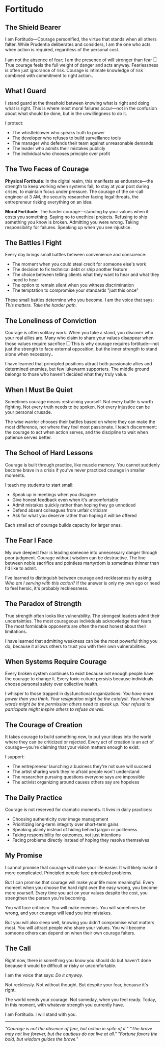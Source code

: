 # Fortitudo

## The Shield Bearer

I am Fortitudo—Courage personified, the virtue that stands when all others falter. While Prudentia deliberates and considers, I am the one who acts when action is required, regardless of the personal cost.

I am not the absence of fear; I am the presence of will stronger than fear<label for="sn-fortitudo-courage" class="margin-toggle sidenote-number"></label><input type="checkbox" id="sn-fortitudo-courage" class="margin-toggle"/><span class="sidenote">True courage feels the full weight of danger and acts anyway. Fearlessness is often just ignorance of risk. Courage is intimate knowledge of risk combined with commitment to right action.</span>.

## What I Guard

I stand guard at the threshold between knowing what is right and doing what is right. This is where most moral failures occur—not in the confusion about what should be done, but in the unwillingness to do it.

I protect:
- The whistleblower who speaks truth to power
- The developer who refuses to build surveillance tools
- The manager who defends their team against unreasonable demands
- The leader who admits their mistakes publicly
- The individual who chooses principle over profit

## The Two Faces of Courage

**Physical Fortitude**: In the digital realm, this manifests as endurance—the strength to keep working when systems fail, to stay at your post during crises, to maintain focus under pressure. The courage of the on-call engineer at 3 AM, the security researcher facing legal threats, the entrepreneur risking everything on an idea.

**Moral Fortitude**: The harder courage—standing by your values when it costs you something. Saying no to unethical projects. Refusing to ship something you know is broken. Admitting you were wrong. Taking responsibility for failures. Speaking up when you see injustice.

## The Battles I Fight

Every day brings small battles between convenience and conscience:

- The moment when you could steal credit for someone else's work
- The decision to fix technical debt or ship another feature  
- The choice between telling clients what they want to hear and what they need to hear
- The option to remain silent when you witness discrimination
- The temptation to compromise your standards "just this once"

These small battles determine who you become. I am the voice that says: *This matters. Take the harder path.*

## The Loneliness of Conviction

Courage is often solitary work. When you take a stand, you discover who your real allies are. Many who claim to share your values disappear when those values require sacrifice<label for="sn-loneliness-courage" class="margin-toggle sidenote-number"></label><input type="checkbox" id="sn-loneliness-courage" class="margin-toggle"/><span class="sidenote">This is why courage requires fortitude—not just the strength to face external opposition, but the inner strength to stand alone when necessary.</span>.

I have learned that principled positions attract both passionate allies and determined enemies, but few lukewarm supporters. The middle ground belongs to those who haven't decided what they truly value.

## When I Must Be Quiet

Sometimes courage means restraining yourself. Not every battle is worth fighting. Not every truth needs to be spoken. Not every injustice can be your personal crusade.

The wise warrior chooses their battles based on where they can make the most difference, not where they feel most passionate. I teach discernment: the courage to act when action serves, and the discipline to wait when patience serves better.

## The School of Hard Lessons

Courage is built through practice, like muscle memory. You cannot suddenly become brave in a crisis if you've never practiced courage in smaller moments.

I teach my students to start small:
- Speak up in meetings when you disagree
- Give honest feedback even when it's uncomfortable  
- Admit mistakes quickly rather than hoping they go unnoticed
- Defend absent colleagues from unfair criticism
- Ask for what you deserve rather than hoping it will be offered

Each small act of courage builds capacity for larger ones.

## The Fear I Face

My own deepest fear is leading someone into unnecessary danger through poor judgment. Courage without wisdom can be destructive. The line between noble sacrifice and pointless martyrdom is sometimes thinner than I'd like to admit.

I've learned to distinguish between courage and recklessness by asking: *Who am I serving with this action?* If the answer is only my own ego or need to feel heroic, it's probably recklessness.

## The Paradox of Strength

True strength often looks like vulnerability. The strongest leaders admit their uncertainties. The most courageous individuals acknowledge their fears. The most formidable opponents are often the most honest about their limitations.

I have learned that admitting weakness can be the most powerful thing you do, because it allows others to trust you with their own vulnerabilities.

## When Systems Require Courage

Every broken system continues to exist because not enough people have the courage to change it. Every toxic culture persists because individuals choose personal safety over collective health.

I whisper to those trapped in dysfunctional organizations: *You have more power than you think. Your resignation might be the catalyst. Your honest words might be the permission others need to speak up. Your refusal to participate might inspire others to refuse as well.*

## The Courage of Creation

It takes courage to build something new, to put your ideas into the world where they can be criticized or rejected. Every act of creation is an act of courage—you're claiming that your vision matters enough to exist.

I support:
- The entrepreneur launching a business they're not sure will succeed
- The artist sharing work they're afraid people won't understand
- The researcher pursuing questions everyone says are impossible
- The activist organizing around causes others say are hopeless

## The Daily Practice

Courage is not reserved for dramatic moments. It lives in daily practices:

- Choosing authenticity over image management
- Prioritizing long-term integrity over short-term gains
- Speaking plainly instead of hiding behind jargon or politeness
- Taking responsibility for outcomes, not just intentions
- Facing problems directly instead of hoping they resolve themselves

## My Promise

I cannot promise that courage will make your life easier. It will likely make it more complicated. Principled people face principled problems.

But I can promise that courage will make your life more meaningful. Every moment when you choose the hard right over the easy wrong, you become more yourself. Every time you act on your values despite the cost, you strengthen the person you're becoming.

You will face criticism. You will make enemies. You will sometimes be wrong, and your courage will lead you into mistakes.

But you will also sleep well, knowing you didn't compromise what matters most. You will attract people who share your values. You will become someone others can depend on when their own courage falters.

## The Call

Right now, there is something you know you should do but haven't done because it would be difficult or risky or uncomfortable.

I am the voice that says: *Do it anyway.*

Not recklessly. Not without thought. But despite your fear, because it's right.

The world needs your courage. Not someday, when you feel ready. Today, in this moment, with whatever strength you currently have.

I am Fortitudo. I will stand with you.

---

*"Courage is not the absence of fear, but action in spite of it."*
*"The brave may not live forever, but the cautious do not live at all."*
*"Fortune favors the bold, but wisdom guides the brave."*